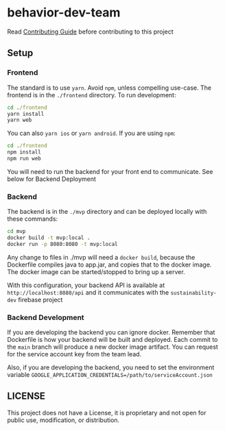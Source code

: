 # behavior-dev-team

Read [Contributing Guide](CONTRIBUTING.md) before contributing to this project

## Setup

### Frontend

The standard is to use `yarn`. Avoid `npm`, unless compelling use-case.
The frontend is in the `./frontend` directory. To run development:

```cmd
cd ./frontend
yarn install
yarn web
```

You can also ```yarn ios``` or ```yarn android```. If you are using `npm`:

```cmd
cd ./frontend
npm install
npm run web
```

You will need to run the backend for your front end to communicate. See below for Backend Deployment

### Backend

The backend is in the `./mvp` directory and can be deployed locally with these commands:

```cmd
cd mvp
docker build -t mvp:local .
docker run -p 8080:8080 -t mvp:local
```

Any change to files in ./mvp will need a `docker build`, because the Dockerfile compiles java to app.jar, and copies that to the docker image. The docker image can be started/stopped to bring up a server.

With this configuration, your backend API is available at `http://localhost:8080/api` and it communicates with the `sustainability-dev` firebase project

### Backend Development

If you are developing the backend you can ignore docker. Remember that Dockerfile is how your backend will be built and deployed. Each commit to the `main` branch will produce a new docker image artifact. You can request for the service account key from the team lead.

Also, if you are developing the backend, you need to set the environment variable ```GOOGLE_APPLICATION_CREDENTIALS=/path/to/serviceAccount.json```

## LICENSE

This project does not have a License, it is proprietary and not open for public use, modification, or distribution.

